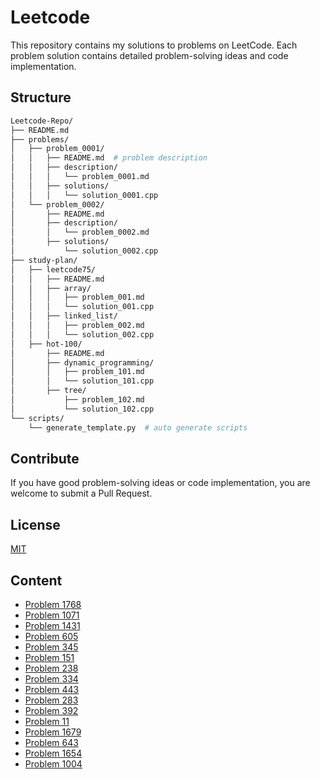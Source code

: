 # Leetcode

This repository contains my solutions to problems on LeetCode. Each problem solution contains detailed problem-solving ideas and code implementation.

## Structure

```sh
Leetcode-Repo/
├── README.md
├── problems/
│   ├── problem_0001/
│   │   ├── README.md  # problem description
│   │   ├── description/
│   │   │   └── problem_0001.md
│   │   ├── solutions/
│   │   │   └── solution_0001.cpp
│   └── problem_0002/
│       ├── README.md
│       ├── description/
│       │   └── problem_0002.md
│       ├── solutions/
│           └── solution_0002.cpp
├── study-plan/
│   ├── leetcode75/
│   │   ├── README.md
│   │   ├── array/
│   │   │   ├── problem_001.md
│   │   │   └── solution_001.cpp
│   │   ├── linked_list/
│   │   │   ├── problem_002.md
│   │   │   └── solution_002.cpp
│   ├── hot-100/
│       ├── README.md
│       ├── dynamic_programming/
│       │   ├── problem_101.md
│       │   └── solution_101.cpp
│       ├── tree/
│           ├── problem_102.md
│           └── solution_102.cpp
└── scripts/
    └── generate_template.py  # auto generate scripts
```

## Contribute

If you have good problem-solving ideas or code implementation, you are welcome to submit a Pull Request.

## License

[MIT](LICENSE)

## Content

- [Problem 1768](./study-plan/leetcode75/string/problem_1768/README.md)
- [Problem 1071](./study-plan/leetcode75/string/problem_1071/README.md)
- [Problem 1431](./study-plan/leetcode75/array/problem_1431/README.md)
- [Problem 605](./study-plan/leetcode75/array/problem_605/README.md)
- [Problem 345](./study-plan/leetcode75/string/problem_345/README.md)
- [Problem 151](./study-plan/leetcode75/string/problem_151/README.md)
- [Problem 238](./study-plan/leetcode75/array/problem_238/README.md)
- [Problem 334](./study-plan/leetcode75/array/problem_334/README.md)
- [Problem 443](./study-plan/leetcode75/array/problem_443/README.md)
- [Problem 283](./study-plan/leetcode75/two_point/problem_283/README.md)
- [Problem 392](./study-plan/leetcode75/two_point/problem_392/README.md)
- [Problem 11](./study-plan/leetcode75/two_point/problem_11/README.md)
- [Problem 1679](./study-plan/leetcode75/two_point/problem_1679/README.md)
- [Problem 643](./study-plan/leetcode75/sliding_window/problem_643/README.md)
- [Problem 1654](./study-plan/leetcode75/sliding_window/problem_1654/README.md)
- [Problem 1004](./study-plan/leetcode75/sliding_window/problem_1004/README.md)
